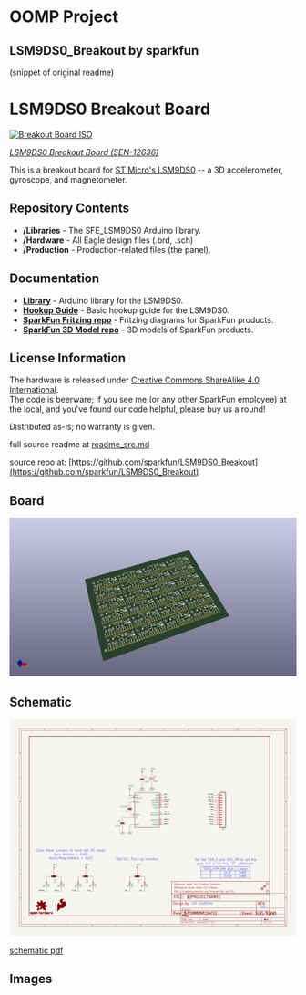 # OOMP Project  
## LSM9DS0_Breakout  by sparkfun  
  
(snippet of original readme)  
  
LSM9DS0 Breakout Board  
======================  
  
[![Breakout Board ISO](https://cdn.sparkfun.com//assets/parts/9/3/1/9/12636-01.jpg)](https://www.sparkfun.com/products/12636)  
  
_[LSM9DS0 Breakout Board (SEN-12636)](https://www.sparkfun.com/products/12636)_  
  
This is a breakout board for [ST Micro's LSM9DS0](http://www.st.com/web/catalog/sense_power/FM89/SC1448/PF258556) -- a 3D accelerometer, gyroscope, and magnetometer.  
  
Repository Contents  
-------------------  
* **/Libraries** - The SFE_LSM9DS0 Arduino library.  
* **/Hardware** - All Eagle design files (.brd, .sch)  
* **/Production** - Production-related files (the panel).  
  
Documentation  
--------------  
* **[Library](https://github.com/sparkfun/SparkFun_LSM9DS0_Arduino_Library)** - Arduino library for the LSM9DS0.  
* **[Hookup Guide](https://learn.sparkfun.com/tutorials/lsm9ds0-hookup-guide)** - Basic hookup guide for the LSM9DS0.  
* **[SparkFun Fritzing repo](https://github.com/sparkfun/Fritzing_Parts)** - Fritzing diagrams for SparkFun products.  
* **[SparkFun 3D Model repo](https://github.com/sparkfun/3D_Models)** - 3D models of SparkFun products.   
  
License Information  
-------------------  
The hardware is released under [Creative Commons ShareAlike 4.0 International](https://creativecommons.org/licenses/by-sa/4.0/).  
The code is beerware; if you see me (or any other SparkFun employee) at the local, and you've found our code helpful, please buy us a round!  
  
Distributed as-is; no warranty is given.  
  
  full source readme at [readme_src.md](readme_src.md)  
  
source repo at: [https://github.com/sparkfun/LSM9DS0_Breakout](https://github.com/sparkfun/LSM9DS0_Breakout)  
## Board  
  
[![working_3d.png](working_3d_600.png)](working_3d.png)  
## Schematic  
  
[![working_schematic.png](working_schematic_600.png)](working_schematic.png)  
  
[schematic pdf](working_schematic.pdf)  
## Images  
